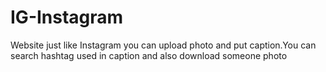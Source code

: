 # IG-Instagram
Website just like Instagram you can upload photo and put caption.You can search hashtag used in caption and also download someone photo

